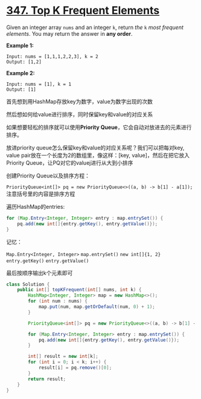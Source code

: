 # [347. Top K Frequent Elements](https://leetcode.com/problems/top-k-frequent-elements/)

Given an integer array `nums` and an integer `k`, return *the* `k` *most frequent elements*. You may return the answer in **any order**.

 

**Example 1:**

```
Input: nums = [1,1,1,2,2,3], k = 2
Output: [1,2]
```

**Example 2:**

```
Input: nums = [1], k = 1
Output: [1]
```



首先想到用HashMap存放key为数字，value为数字出现的次数

然后想如何给value进行排序，同时保留key和value的对应关系

如果想要轻松的排序就可以使用**Priority Queue**，它会自动对放进去的元素进行排序。

放进priority queue怎么保留key和value的对应关系呢？我们可以把每对key, value pair放在一个长度为2的数组里，像这样：[key, value]，然后在把它放入Priority Queue，让PQ对它的valuej进行从大到小排序

创建Priority Queue以及排序方程：

`PriorityQueue<int[]> pq = new PriorityQueue<>((a, b) -> b[1] - a[1]);`注意括号里的内容是排序方程

遍历HashMap的entries:

```java
for (Map.Entry<Integer, Integer> entry : map.entrySet()) {
    pq.add(new int[]{entry.getKey(), entry.getValue()});
}
```

记忆：

`Map.Entry<Integer, Integer>`
`map.entrySet()`
`new int[]{1, 2}`
`entry.getKey()` `entry.getValue()`

最后按顺序输出k个元素即可

```java
class Solution {
    public int[] topKFrequent(int[] nums, int k) {
        HashMap<Integer, Integer> map = new HashMap<>();
        for (int num : nums) {
            map.put(num, map.getOrDefault(num, 0) + 1);
        }

        PriorityQueue<int[]> pq = new PriorityQueue<>((a, b) -> b[1] - a[1]);

        for (Map.Entry<Integer, Integer> entry : map.entrySet()) {
            pq.add(new int[]{entry.getKey(), entry.getValue()});
        }

        int[] result = new int[k];
        for (int i = 0; i < k; i++) {
            result[i] = pq.remove()[0];
        }
        return result;
    }
}
```

